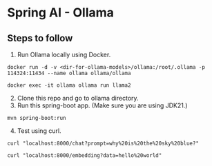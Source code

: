 # Spring AI - Ollama

## Steps to follow
1. Run Ollama locally using Docker.

`docker run -d -v <dir-for-ollama-models>/ollama:/root/.ollama -p 114324:11434 --name ollama ollama/ollama`

`docker exec -it ollama ollama run llama2`

2. Clone this repo and go to ollama directory.
3. Run this spring-boot app. (Make sure you are using JDK21.)

`mvn spring-boot:run`

4. Test using curl.

`curl "localhost:8000/chat?prompt=why%20is%20the%20sky%20blue?"`

`curl "localhost:8000/embedding?data=hello%20world"`
